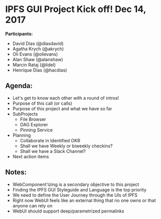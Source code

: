 # IPFS GUI Project Kick off! Dec 14, 2017

**Participants:**

- David Dias (@diasdavid)
- Agatha Krych (@akrych)
- Oli Evans (@olievans)
- Alan Shaw (@alanshaw)
- Marcin Rataj (@lidel)
- Henrique Dias (@hacdias)

## Agenda:

- Let's get to know each other with a round of intros!
- Purpose of this call (or calls)
- Purpose of this project and what we have so far
- SubProjects
  - File Browser
  - DAG Explorer
  - Pinning Service
- Planning
  - Collaborate in Identified OKR
  - Shall we have Weekly or biweekly checkins?
  - Shall we have a Slack Channel?
- Next action items
## Notes:

- WebComponent'izing is a secondary objective to this project
- Finding the IPFS GUI Styleguide and Language is the top priority
- We need to define the User Journey through the UIs of IPFS
- Right now WebUI feels like an external thing that no one owns or that anyone can rely on
- WebUI should support deep/parametrized permalinks
